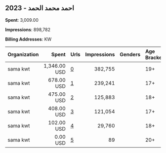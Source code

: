 ## 2023 - احمد محمد الحمد 
**Spent**: 3,009.00

**Impressions**: 898,782

**Billing Addresses**: KW

|Organization|Spent|Urls|Impressions|Genders|Age Brackets|Country Codes|
|:---|---:|:---|---:|:---|:---|:---|
|sama kwt|1,346.00 USD|[0](https://www.snap.com/political-ads/asset/e31c55bf71506d34b3d9a346446bbe8365f47e8d1eb7a6cc9612ed00e21ae483?mediaType=jpeg)|382,755||19+|kuwait|
|sama kwt|678.00 USD|[1](https://www.snap.com/political-ads/asset/657c9909e764cc404b1ffde65d88cff1597344fe96d53e9f48a06e975b90cf1d?mediaType=mp4)|239,241||17+|kuwait|
|sama kwt|475.00 USD|[2](https://www.snap.com/political-ads/asset/d6280d6480b06930d29717fd24d3737f9a9a98df28825dfb62752ab9452ea1d7?mediaType=mp4)|125,883||18+|kuwait|
|sama kwt|408.00 USD|[3](https://www.snap.com/political-ads/asset/d10024556ea3ae8699550dbd02852b096b208227b529fca590bbca0eb0b770af?mediaType=mp4)|121,054||17+|kuwait|
|sama kwt|102.00 USD|[4](https://www.snap.com/political-ads/asset/9eeac52c30263baa979d90fb17fc615ab84d8077a516d28d50d88a4682518133?mediaType=mp4)|29,760||18+|kuwait|
|sama kwt|0.00 USD|[5](https://www.snap.com/political-ads/asset/2d3229959bbf66c384f7a18dccf5ef2a49defb2fd414d772209b77d1ae79e583?mediaType=jpeg)|89||20+|kuwait|

